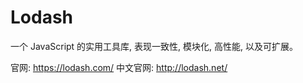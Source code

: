 # Lodash

一个 JavaScript 的实用工具库, 表现一致性, 模块化, 高性能, 以及可扩展。

官网: https://lodash.com/
中文官网: http://lodash.net/


